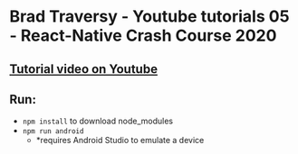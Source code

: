 # Brad Traversy - Youtube tutorials 05 - React-Native Crash Course 2020

## [Tutorial video on Youtube](https://youtu.be/Hf4MJH0jDb4)

## Run:

- `npm install` to download node_modules
- `npm run android`
  - *requires Android Studio to emulate a device
